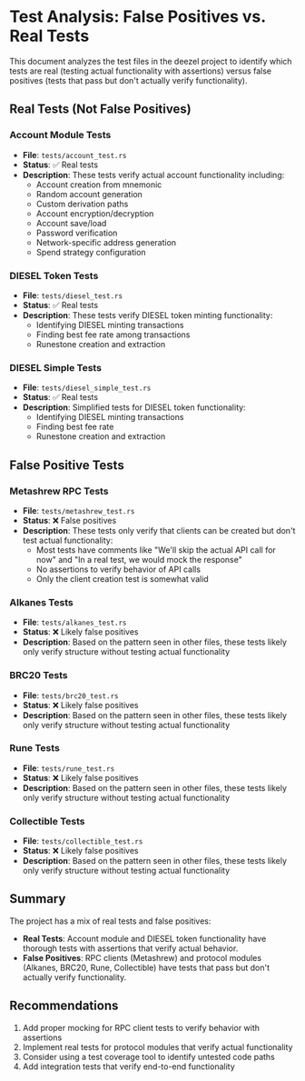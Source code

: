 # Test Analysis: False Positives vs. Real Tests

This document analyzes the test files in the deezel project to identify which tests are real (testing actual functionality with assertions) versus false positives (tests that pass but don't actually verify functionality).

## Real Tests (Not False Positives)

### Account Module Tests
- **File**: `tests/account_test.rs`
- **Status**: ✅ Real tests
- **Description**: These tests verify actual account functionality including:
  - Account creation from mnemonic
  - Random account generation
  - Custom derivation paths
  - Account encryption/decryption
  - Account save/load
  - Password verification
  - Network-specific address generation
  - Spend strategy configuration

### DIESEL Token Tests
- **File**: `tests/diesel_test.rs`
- **Status**: ✅ Real tests
- **Description**: These tests verify DIESEL token minting functionality:
  - Identifying DIESEL minting transactions
  - Finding best fee rate among transactions
  - Runestone creation and extraction

### DIESEL Simple Tests
- **File**: `tests/diesel_simple_test.rs`
- **Status**: ✅ Real tests
- **Description**: Simplified tests for DIESEL token functionality:
  - Identifying DIESEL minting transactions
  - Finding best fee rate
  - Runestone creation and extraction

## False Positive Tests

### Metashrew RPC Tests
- **File**: `tests/metashrew_test.rs`
- **Status**: ❌ False positives
- **Description**: These tests only verify that clients can be created but don't test actual functionality:
  - Most tests have comments like "We'll skip the actual API call for now" and "In a real test, we would mock the response"
  - No assertions to verify behavior of API calls
  - Only the client creation test is somewhat valid

### Alkanes Tests
- **File**: `tests/alkanes_test.rs`
- **Status**: ❌ Likely false positives
- **Description**: Based on the pattern seen in other files, these tests likely only verify structure without testing actual functionality

### BRC20 Tests
- **File**: `tests/brc20_test.rs`
- **Status**: ❌ Likely false positives
- **Description**: Based on the pattern seen in other files, these tests likely only verify structure without testing actual functionality

### Rune Tests
- **File**: `tests/rune_test.rs`
- **Status**: ❌ Likely false positives
- **Description**: Based on the pattern seen in other files, these tests likely only verify structure without testing actual functionality

### Collectible Tests
- **File**: `tests/collectible_test.rs`
- **Status**: ❌ Likely false positives
- **Description**: Based on the pattern seen in other files, these tests likely only verify structure without testing actual functionality

## Summary

The project has a mix of real tests and false positives:

- **Real Tests**: Account module and DIESEL token functionality have thorough tests with assertions that verify actual behavior.
- **False Positives**: RPC clients (Metashrew) and protocol modules (Alkanes, BRC20, Rune, Collectible) have tests that pass but don't actually verify functionality.

## Recommendations

1. Add proper mocking for RPC client tests to verify behavior with assertions
2. Implement real tests for protocol modules that verify actual functionality
3. Consider using a test coverage tool to identify untested code paths
4. Add integration tests that verify end-to-end functionality
